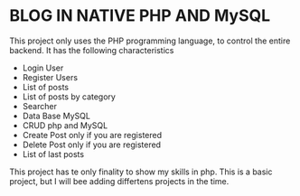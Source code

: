 <h1>BLOG IN NATIVE PHP AND MySQL</h1>

<p>This project only uses the PHP programming language, to control the entire backend. It has the following characteristics</p>

<ul>
  <li>Login User</li>
  <li>Register Users</li>
  <li>List of posts</li>
  <li>List of posts by category</li>
  <li>Searcher</li>
  <li>Data Base MySQL</li>
  <li>CRUD php and MySQL</li>
  <li>Create Post only if you are registered</li>
  <li>Delete Post only if you are registered</li>
  <li>List of last posts</li>
</ul>

<p>This project has te only finality to show my skills in php. This is a basic project, but I will bee adding differtens projects in the time. </p>
